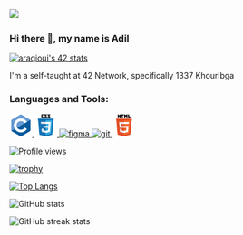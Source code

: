 ![](https://media4.giphy.com/media/v1.Y2lkPTc5MGI3NjExYWI4MGQwMTEzMTlmNGMzODIwZTM0MDIzNDZlMjNmZjlmNWFjM2NiZSZlcD12MV9pbnRlcm5hbF9naWZzX2dpZklkJmN0PXM/yoJC2K1T8EgHvK8hdm/giphy.gif)

### Hi there 👋, my name is Adil

[![araqioui's 42 stats](https://badge42.vercel.app/api/v2/clia5idja001608jro47fyo0w/stats?cursusId=21&coalitionId=75)](https://github.com/JaeSeoKim/badge42)

I'm a self-taught at 42 Network, specifically 1337 Khouribga

<h3 align="left">Languages and Tools:</h3>
<p align="left"> <a href="https://www.cprogramming.com/" target="_blank" rel="noreferrer"> <img src="https://raw.githubusercontent.com/devicons/devicon/master/icons/c/c-original.svg" alt="c" width="40" height="40"/> </a> <a href="https://www.w3schools.com/css/" target="_blank" rel="noreferrer"> <img src="https://raw.githubusercontent.com/devicons/devicon/master/icons/css3/css3-original-wordmark.svg" alt="css3" width="40" height="40"/> </a> <a href="https://www.figma.com/" target="_blank" rel="noreferrer"> <img src="https://www.vectorlogo.zone/logos/figma/figma-icon.svg" alt="figma" width="40" height="40"/> </a> <a href="https://git-scm.com/" target="_blank" rel="noreferrer"> <img src="https://www.vectorlogo.zone/logos/git-scm/git-scm-icon.svg" alt="git" width="40" height="40"/> </a> <a href="https://www.w3.org/html/" target="_blank" rel="noreferrer"> <img src="https://raw.githubusercontent.com/devicons/devicon/master/icons/html5/html5-original-wordmark.svg" alt="html5" width="40" height="40"/> </a> </p>

![Profile views](https://gpvc.arturio.dev/ADILRAQ)  

[![trophy](https://github-profile-trophy.vercel.app/?username=ADILRAQ)](https://github.com/ryo-ma/github-profile-trophy)

[![Top Langs](https://github-readme-stats.vercel.app/api/top-langs/?username=ADILRAQ)](https://github.com/anuraghazra/github-readme-stats)

![GitHub stats](https://github-readme-stats.vercel.app/api?username=ADILRAQ&show_icons=true)  

![GitHub streak stats](https://streak-stats.demolab.com/?user=ADILRAQ)  

